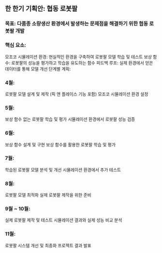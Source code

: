 ## 한 한기 기획안: 협동 로봇팔
### 목표: 다품종 소량생산 환경에서 발생하는 문제점을 해결하기 위한 협동 로봇팔 개발

### 핵심 요소:

모조코 시뮬레이션 환경: 현실적인 환경을 구축하여 로봇팔 모델 학습 및 테스트
보상 함수: 로봇팔의 성능을 평가하고 학습을 유도하는 함수
피드백 루프: 실제 환경에서 얻은 데이터를 통해 모델 개선
단계별 계획:

### 4월:

로봇팔 모델 설계 및 제작 (픽 앤 플레이스 기능 포함)
모조코 시뮬레이션 환경 설정
### 5월:

보상 함수 없는 로봇팔 학습 및 평가
시뮬레이션 환경에서 로봇팔 성능 검증
### 6월:

보상 함수 설계 및 구현
보상 함수를 활용한 로봇팔 학습 및 평가
### 7월:

학습된 로봇팔 모델 분석 및 개선
시뮬레이션 환경에서 추가 테스트
### 8월:

로봇팔 모델 최적화
실제 로봇팔 제작을 위한 준비
### 9월 ~ 10월:

실제 로봇팔 제작 및 테스트
시뮬레이션 결과와 실제 성능 비교 분석
### 11월:

로봇팔 시스템 개선 및 최종화
프로젝트 결과 발표
